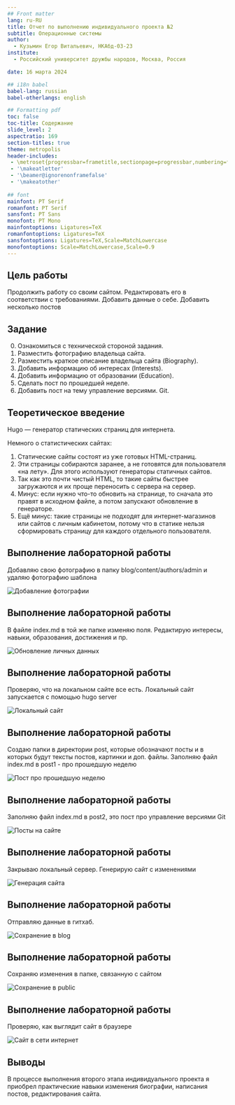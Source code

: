 ```yaml
---
## Front matter
lang: ru-RU
title: Отчет по выполнению индивидуального проекта №2
subtitle: Операционные системы
author:
  - Кузьмин Егор Витальевич, НКАбд-03-23
institute:
  - Российский университет дружбы народов, Москва, Россия

date: 16 марта 2024

## i18n babel
babel-lang: russian
babel-otherlangs: english

## Formatting pdf
toc: false
toc-title: Содержание
slide_level: 2
aspectratio: 169
section-titles: true
theme: metropolis
header-includes:
 - \metroset{progressbar=frametitle,sectionpage=progressbar,numbering=fraction}
 - '\makeatletter'
 - '\beamer@ignorenonframefalse'
 - '\makeatother'
 
## font
mainfont: PT Serif
romanfont: PT Serif
sansfont: PT Sans
monofont: PT Mono
mainfontoptions: Ligatures=TeX
romanfontoptions: Ligatures=TeX
sansfontoptions: Ligatures=TeX,Scale=MatchLowercase
monofontoptions: Scale=MatchLowercase,Scale=0.9
---
```


## Цель работы

 Продолжить работу со своим сайтом. Редактировать его в соответствии с требованиями. Добавить данные о себе. Добавить несколько постов

## Задание

 0. Ознакомиться с технической стороной задания.
 1. Разместить фотографию владельца сайта.
 2. Разместить краткое описание владельца сайта (Biography).
 3. Добавить информацию об интересах (Interests).
 4. Добавить информацию от образовании (Education).
 5. Сделать пост по прошедшей неделе.
 6. Добавить пост на тему управление версиями. Git.

## Теоретическое введение

 Hugo — генератор статических страниц для интернета.

 Немного о статистических сайтах:

   1. Статические сайты состоят из уже готовых HTML-страниц.
   2. Эти страницы собираются заранее, а не готовятся для пользователя «на лету». Для этого используют генераторы статичных сайтов.
   3. Так как это почти чистый HTML, то такие сайты быстрее загружаются и их проще переносить с сервера на сервер.
   4. Минус: если нужно что-то обновить на странице, то сначала это правят в исходном файле, а потом запускают обновление в генераторе.
   5. Ещё минус: такие страницы не подходят для интернет-магазинов или сайтов с личным кабинетом, потому что в статике нельзя сформировать страницу для каждого отдельного пользователя.

## Выполнение лабораторной работы

 Добавляю свою фотографию в папку blog/content/authors/admin и удаляю фотографию шаблона

![Добавление фотографии](image/1.png)

## Выполнение лабораторной работы

 В файле index.md в той же папке изменяю поля. Редактирую интересы, навыки, образования, достижения и пр.

![Обновление личных данных](image/2.png)

## Выполнение лабораторной работы

 Проверяю, что на локальном сайте все есть. Локальный сайт запускается с помощью hugo server

![Локальный сайт](image/3.png)

## Выполнение лабораторной работы

 Создаю папки в директории post, которые обозначают посты и в которых будут тексты постов, картинки и доп. файлы. Заполняю файл index.md в post1 -  про прошедшую неделю

![Пост про прошедшую неделю](image/4.png)

## Выполнение лабораторной работы

 Заполняю файл index.md в post2, это пост про управление версиями Git

![Посты на сайте](image/5.png)

## Выполнение лабораторной работы

 Закрываю локальный сервер. Генерирую сайт с изменениями

![Генерация сайта](image/7.png)

## Выполнение лабораторной работы

 Отправляю данные в гитхаб.

![Сохранение в blog](image/8.png)

## Выполнение лабораторной работы

 Сохраняю изменения в папке, связанную с сайтом

![Сохранение в public](image/9.png)

## Выполнение лабораторной работы

Проверяю, как выглядит сайт в браузере

![Сайт в сети интернет](image/10.png)

## Выводы

 В процессе выполнения второго этапа индивидуального проекта я приобрел практические навыки изменения биографии, написания постов, редактирования сайта. 
 
